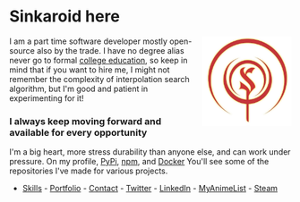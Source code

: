 # Sinkaroid here

<a href="https://sinkaroid.org/"><img align="right" src="assets/other/41eb506c06b7ce74cba7cef056d0b1dd.png" width="160"></a>
I am a part time software developer mostly open-source also by the trade. I have no degree alias never go to formal [college education](https://sinkaroid.org/about), so keep in mind that if you want to hire me, I might not remember the complexity of interpolation search algorithm, but I'm good and patient in experimenting for it! 

### I always keep moving forward and available for every opportunity
I'm a big heart, more stress durability than anyone else, and can work under pressure.
On my profile, [PyPi](https://pypi.org/user/sinkaroid/), [npm](https://www.npmjs.com/~sinkaroid), and [Docker](https://github.com/sinkaroid?tab=packages) You'll see some of the repositories I've made for various projects.
* [Skills](https://sinkaroid.org/skills) - [Portfolio](https://sinkaroid.org/portfolio) - [Contact](https://sinkaroid.org/contact) - [Twitter](https://twitter.com/sinkaroid) - [LinkedIn](https://linkedin.com/in/sinkaroid) - [MyAnimeList](https://myanimelist.net/profile/sinkaroid) - [Steam](https://steamcommunity.com/id/sinkaroid)